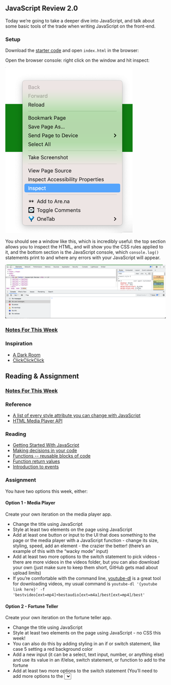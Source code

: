 ## JavaScript Review 2.0

Today we’re going to take a deeper dive into JavaScript, and talk about some basic tools of the trade when writing JavaScript on the front-end.

### Setup

Download the [starter code](https://drive.google.com/file/d/1IX5Lfjh9KEKfOQ8ACWHjTHbLS9Yny_k4/view?usp=sharing) and open `index.html` in the browser:

Open the browser console: right click on the window and hit inspect:

<img src="img/inspect.png" width="400px">

You should see a window like this, which is incredibly useful: the top section allows you to inspect the HTML, and will show you the CSS rules applied to it, and the bottom section is the JavaScript console, which `console.log()` statements print to and where any errors with your JavaScript will appear.
 
<img src="img/console.png" width="800px">

### [Notes For This Week](notes.md)

### Inspiration

- [A Dark Room](https://adarkroom.doublespeakgames.com/)
- [ClickClickClick](https://clickclickclick.click/#2010dffdfe72c982325bc703942a3e47)


## Reading & Assignment

### [Notes For This Week](notes.md)
### Reference
- [A list of every style attribute you can change with JavaScript](https://www.w3schools.com/jsref/dom_obj_style.asp)
- [HTML Media Player API](https://developer.mozilla.org/en-US/docs/Web/API/HTMLMediaElement)
### Reading
- [Getting Started With JavaScript](https://developer.mozilla.org/en-US/docs/Learn/Getting_started_with_the_web/JavaScript_basics)
- [Making decisions in your code](https://developer.mozilla.org/en-US/docs/Learn/JavaScript/Building_blocks/conditionals)
- [Functions -- reusable blocks of code](https://developer.mozilla.org/en-US/docs/Learn/JavaScript/Building_blocks/Functions)
- [Function return values](https://developer.mozilla.org/en-US/docs/Learn/JavaScript/Building_blocks/Return_values)
- [Introduction to events](https://developer.mozilla.org/en-US/docs/Learn/JavaScript/Building_blocks/Events)

### Assignment
You have two options this week, either:
#### Option 1 - Media Player
Create your own iteration on the media player app.
- Change the title using JavaScript
- Style at least two elements on the page using JavaScript
- Add at least one button or input to the UI that does something to the page or the media player with a JavaScript function - change its size, styling, speed, add an element - the crazier the better! (there’s an example of this with the “wacky mode” input)
- Add at least two more options to the switch statement to pick videos - there are more videos in the videos folder, but you can also download your own (just make sure to keep them short, GitHub gets mad about upload limits) 
- If you’re comfortable with the command line, [youtube-dl](https://ytdl-org.github.io/youtube-dl/index.html) is a great tool for downloading videos, my usual command is `youtube-dl '{youtube link here}' -f 'bestvideo[ext=mp4]+bestaudio[ext=m4a]/best[ext=mp4]/best'`

#### Option 2 - Fortune Teller

Create your own iteration on the fortune teller app.

- Change the title using JavaScript
- Style at least two elements on the page using JavaScript - no CSS this week!
- You can also do this by adding styling in an if or switch statement, like case 5 setting a red background color
- Add a new input (it can be a select, text input, number, or anything else) and use its value in an if/else, switch statement, or function to add to the fortune
- Add at least two more options to the switch statement (You’ll need to add more options to the <select> tag!)

